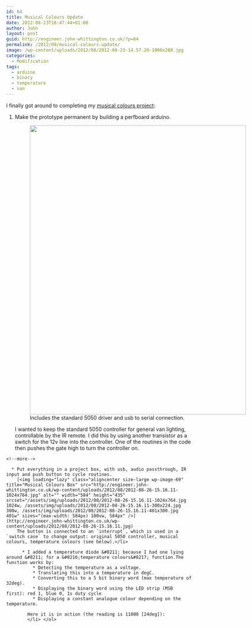 ```yaml
---
id: 64
title: Musical Colours Update
date: 2012-08-23T16:47:44+01:00
author: John
layout: post
guid: http://engineer.john-whittington.co.uk/?p=64
permalink: /2012/08/musical-colours-update/
image: /wp-content/uploads/2012/08/2012-08-23-14.57.20-1000x288.jpg
categories:
  - Modification
tags:
  - arduino
  - binary
  - temperature
  - van
---
```

I finally got around to completing my [musical colours project](http://engineer.john-whittington.co.uk/2012/06/musical-rainbows-in-the-van/):

  1. Make the prototype permanent by building a perfboard arduino. <figure id="attachment_65" aria-describedby="caption-attachment-65" style="width: 584px" class="wp-caption aligncenter">[<img loading="lazy" class="size-large wp-image-65" title="Musical Colours Control Box" src="http://engineer.john-whittington.co.uk/wp-content/uploads/2012/08/2012-08-23-14.57.20-764x1024.jpg" alt="" width="584" height="782" srcset="/assets/img/uploads/2012/08/2012-08-23-14.57.20-764x1024.jpg 764w, /assets/img/uploads/2012/08/2012-08-23-14.57.20-224x300.jpg 224w, /assets/img/uploads/2012/08/2012-08-23-14.57.20.jpg 1936w" sizes="(max-width: 584px) 100vw, 584px" />](http://engineer.john-whittington.co.uk/wp-content/uploads/2012/08/2012-08-23-14.57.20.jpg)<figcaption id="caption-attachment-65" class="wp-caption-text">Includes the standard 5050 driver and usb to serial connection.</figcaption></figure> 
    I wanted to keep the standard 5050 controller for general van lighting, controllable by the IR remote. I did this by using another transistor as a switch for the 12v line into the controller. One of the routines in the code then pushes the gate high to turn the controller on.</li> 
    
    <!--more-->
    
      * Put everything in a project box, with usb, audio passthrough, IR input and push button to cycle routines. 
        [<img loading="lazy" class="aligncenter size-large wp-image-69" title="Musical Colours Box" src="http://engineer.john-whittington.co.uk/wp-content/uploads/2012/08/2012-08-26-15.16.11-1024x764.jpg" alt="" width="584" height="435" srcset="/assets/img/uploads/2012/08/2012-08-26-15.16.11-1024x764.jpg 1024w, /assets/img/uploads/2012/08/2012-08-26-15.16.11-300x224.jpg 300w, /assets/img/uploads/2012/08/2012-08-26-15.16.11-401x300.jpg 401w" sizes="(max-width: 584px) 100vw, 584px" />](http://engineer.john-whittington.co.uk/wp-content/uploads/2012/08/2012-08-26-15.16.11.jpg)  
        The button is connected to an `interrupt`, which is used in a `switch case` to change output: original 5050 controller, musical colours, temperature colours (see below).</li> 
        
          * I added a temperature diode &#8211; because I had one lying around &#8211; for a &#8216;temperature colours&#8217; function.The function works by: 
              * Detecting the temperature as a voltage.
              * Translating this into a temperature in degC.
              * Converting this to a 5 bit binary word (max temperature of 32deg).
              * Displaying the binary word using the LED strip (MSB first): red 1, blue 0, 1s duty cycle
              * Displaying a constant analogue colour depending on the temperature.
            
            Here it is in action (the reading is 11000 [24deg]):  
            </li> </ol>